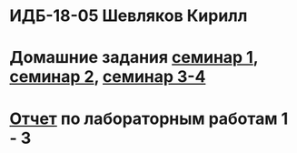 # ИДБ-18-05 Шевляков Кирилл
# Домашние задания [семинар 1](https://github.com/stankin/design-part-1/wiki/sem1), [семинар 2](https://github.com/stankin/design-part-1/wiki/sem2), [семинар 3-4](https://github.com/Magystr/kirill.github.io/wiki/%D0%A1%D0%B5%D0%BC%D0%B8%D0%BD%D0%B0%D1%80-3)
# [Отчет](https://github.com/Magystr/kirill.github.io/wiki/%D0%9B%D0%B0%D0%B1%D0%BE%D1%80%D0%B0%D1%82%D0%BE%D1%80%D0%BD%D1%8B%D0%B5-1-3) по лабораторным работам 1 - 3
